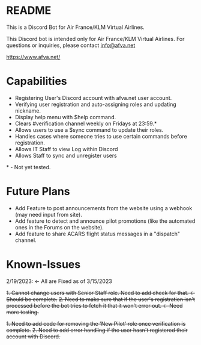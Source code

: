 # README

This is a Discord Bot for Air France/KLM Virtual Airlines.

This Discord bot is intended only for Air France/KLM Virtual Airlines.
For questions or inquiries, please contact info@afva.net

https://www.afva.net/

# Capabilities

- Registering User's Discord account with afva.net user account.
- Verifying user registration and auto-assigning roles and updating nickname.
- Display help menu with $help command.
- Clears #verification channel weekly on Fridays at 23:59.*
- Allows users to use a $sync command to update their roles.
- Handles cases where someone tries to use certain commands before registration.
- Allows IT Staff to view Log within Discord
- Allows Staff to sync and unregister users

\* - Not yet tested.

# Future Plans

- Add Feature to post announcements from the website using a webhook (may need input from site).
- Add feature to detect and announce pilot promotions (like the automated ones in the Forums on the website).
- Add feature to share ACARS flight status messages in a "dispatch" channel.

# Known-Issues

2/19/2023: <- All are Fixed as of 3/15/2023

~~1. Cannot change users with Senior Staff role. Need to add check for that. <- Should be complete.~~
~~2. Need to make sure that if the user's registration isn't processed before the bot tries to fetch it that it won't error out. <- Need more testing.~~

~~1. Need to add code for removing the 'New Pilot' role once verification is complete.~~
~~2. Need to add error handling if the user hasn't registered their account with Discord.~~
